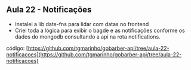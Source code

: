 ## Aula 22 - Notificações

* Instalei a lib date-fns para lidar com datas no frontend
* Criei toda a lógica para exibir o bagde e as notificações conforme os dados do mongodb consultando a api na rota notifications.

código: [https://github.com/tgmarinho/gobarber-api/tree/aula-22-notificacoes](https://github.com/tgmarinho/gobarber-api/tree/aula-22-notificacoes)

